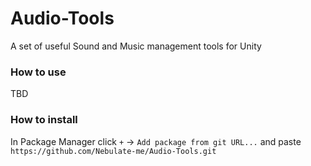# Audio-Tools

A set of useful Sound and Music management tools for Unity

### How to use

TBD

### How to install

In Package Manager click `+` -> `Add package from git URL...` and paste `https://github.com/Nebulate-me/Audio-Tools.git`